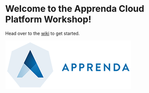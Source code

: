 # Welcome to the Apprenda Cloud Platform Workshop!
Head over to the [wiki](https://github.com/apprenda/apprenda-cloud-platform-workshop/wiki) to get started.


![](https://github.com/apprenda/apprenda-cloud-platform-workshop/blob/master/image.png)
